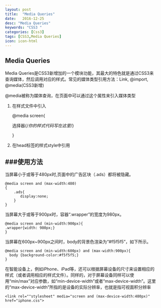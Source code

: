 ```yaml
---
layout: post
title:  "Media Queries"
date:   2016-12-25
desc: "Media Queries"
keywords: "CSS3 "
categories: [Css3]
tags: [CSS3,Media Queries]
icon: icon-html
---
```

 Media Queries
----
 Media Queries是CSS3新增加的一个模块功能，其最大的特色就是通过CSS3来查询媒体，然后调用对应的样式。常见的媒体类型引用方法：Link, @import, @media(CSS3新增)

@media被称为媒体查询，在页面中可以通过这个属性来引入媒体类型

1. 在样式文件中引入

    @media screen{

      选择器{/*你的样式代码写在这里*/}

    }

 
2. 在head标签的样式style中引用
     

###使用方法
---
当屏幕小于或等于480px时,页面中的广告区块（.ads）都将被隐藏。

    @media screen and (max-width:480)
    {
        .ads{
           display:none;
        }
    }
当屏幕大于或等于900px时，容器“.wrapper”的宽度为980px。

	@media screen and (min-width:900px){
	.wrapper{width: 980px;}
	}

当屏幕在600px~900px之间时，body的背景色渲染为“#f5f5f5”，如下所示。

	@media screen and (min-width:600px) and (max-width:900px){
	  body {background-color:#f5f5f5;}
	}

在智能设备上，例如iPhone、iPad等，还可以根据屏幕设备的尺寸来设置相应的样式（或者调用相应的样式文件）。同样的，对于屏幕设备同样可以使用“min/max”对应参数，如“min-device-width”或者“max-device-width”。这里的“max-device-width”所指的是设备的实际分辨率，也就是指可视面积分辨率

    <link rel=""stylesheet" media="screen and (max-device-width:480px)" href="iphone.css">
      
  



